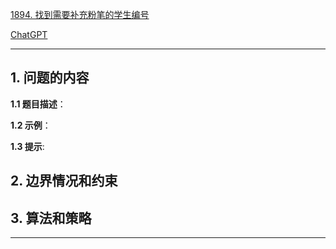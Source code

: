 [1894. 找到需要补充粉笔的学生编号](https://leetcode.cn/problems/find-the-student-that-will-replace-the-chalk)

[ChatGPT](https://chat.openai.com/g/g-GsMNEr76r-c-master)

---

## 1. 问题的内容
**1.1 题目描述**：

**1.2 示例**：

**1.3 提示**:

## 2. 边界情况和约束


## 3. 算法和策略

---
